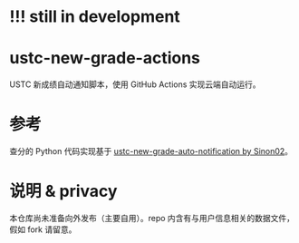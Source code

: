 # !!! still in development

# ustc-new-grade-actions
USTC 新成绩自动通知脚本，使用 GitHub Actions 实现云端自动运行。

# 参考
查分的 Python 代码实现基于 [ustc-new-grade-auto-notification by Sinon02](https://github.com/Sinon02/ustc-new-grade-auto-notification)。

# 说明 & privacy
本仓库尚未准备向外发布（主要自用）。repo 内含有与用户信息相关的数据文件，假如 fork 请留意。
